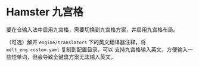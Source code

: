 # Hamster 九宫格

要在仓输入法中启用九宫格，需要切换到九宫格方案，并启用九宫格布局。

（可选）解开 `engine/translators` 下的英文翻译器注释，将 `melt_eng.custom.yaml` 复制到配置目录，可以
支持九宫格输入英文，方便输入一些短单词，但会导致全键盘方案无法输入英文。
